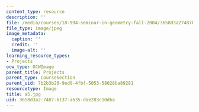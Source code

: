 ```yaml
---
content_type: resource
description: ''
file: /media/courses/18-994-seminar-in-geometry-fall-2004/3658d3a27487b137a635dae283c10dba_a5.jpg
file_type: image/jpeg
image_metadata:
  caption: ''
  credit: ''
  image-alt: ''
learning_resource_types:
- Projects
ocw_type: OCWImage
parent_title: Projects
parent_type: CourseSection
parent_uid: 7b2b3b26-9ed0-4fbf-5053-58028ba89281
resourcetype: Image
title: a5.jpg
uid: 3658d3a2-7487-b137-a635-dae283c10dba
---
```

